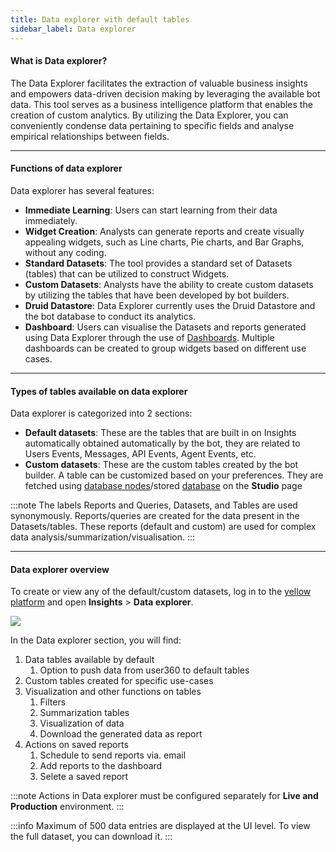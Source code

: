 ```yaml
---
title: Data explorer with default tables 
sidebar_label: Data explorer  
---
```


#### What is Data explorer?

The Data Explorer facilitates the extraction of valuable business insights and empowers data-driven decision making by leveraging the available bot data. This tool serves as a business intelligence platform that enables the creation of custom analytics. By utilizing the Data Explorer, you can conveniently condense data pertaining to specific fields and analyse empirical relationships between fields.

---

#### Functions of data explorer

Data explorer has several features:

* **Immediate Learning**: Users can start learning from their data immediately.
* **Widget Creation**: Analysts can generate reports and create visually appealing widgets, such as Line charts, Pie charts, and Bar Graphs, without any coding.
* **Standard Datasets**: The tool provides a standard set of Datasets (tables) that can be utilized to construct Widgets.
* **Custom Datasets**: Analysts have the ability to create custom datasets by utilizing the tables that have been developed by bot builders.
* **Druid Datastore**: Data Explorer currently uses the Druid Datastore and the bot database to conduct its analytics.
* **Dashboard**: Users can visualise the Datasets and reports generated using Data Explorer through the use of [Dashboards](https://docs.yellow.ai/docs/platform_concepts/growth/dashboards). Multiple dashboards can be created to group widgets based on different use cases.

---

#### Types of tables available on data explorer

Data explorer is categorized into 2 sections:

* **Default datasets**:  These are the tables that are built in on Insights automatically obtained automatically by the bot, they are related to Users Events, Messages, API Events, Agent Events, etc.
* **Custom datasets**: These are the custom tables created by the bot builder. A table can be customized based on your preferences. They are fetched using [database nodes](https://docs.yellow.ai/docs/platform_concepts/studio/build/nodes/action-nodes#23-database)/stored [database](https://docs.yellow.ai/docs/platform_concepts/studio/database) on the **Studio** page

:::note
The labels Reports and Queries, Datasets, and Tables are used synonymously. Reports/queries are created for the data present in the Datasets/tables. These reports (default and custom) are used for complex data analysis/summarization/visualisation. 
:::

----

#### Data explorer overview

To create or view any of the default/custom datasets, log in to the [yellow platform](https://cloud.yellow.ai/) and open **Insights** > **Data explorer**. 

![](https://i.imgur.com/RfNjgFD.png)

In the Data explorer section, you will find: 
1. Data tables available by default
    1. Option to push data from user360 to default tables
2. Custom tables created for specific use-cases
3. Visualization and other functions on tables
    1. Filters
    2. Summarization tables
    3. Visualization of data
    4. Download the generated data as report
4. Actions on saved reports
    1. Schedule to send reports via. email
    2. Add reports to the dashboard
    3. Selete a saved report


:::note
Actions in Data explorer must be configured separately for **Live and Production** environment.
:::

:::info
Maximum of 500 data entries are displayed at the UI level. To view the full dataset, you can download it.
:::